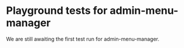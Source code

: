 # Playground tests for admin-menu-manager
We are still awaiting the first test run for admin-menu-manager.
